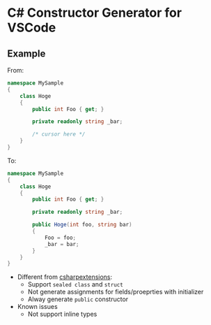 # C# Constructor Generator for VSCode

## Example

From:

```csharp
namespace MySample
{
    class Hoge
    {
        public int Foo { get; }

        private readonly string _bar;

        /* cursor here */
    }
}
```

To:

```csharp
namespace MySample
{
    class Hoge
    {
        public int Foo { get; }

        private readonly string _bar;

        public Hoge(int foo, string bar)
        {
            Foo = foo;
            _bar = bar;
        }
    }
}
```

- Different from [csharpextensions](https://github.com/jchannon/csharpextensions):
    - Support `sealed class` and `struct`
    - Not generate assignments for fields/proeprties with initializer
    - Alway generate `public` constructor
- Known issues
    - Not support inline types
